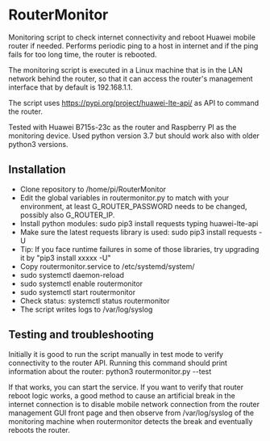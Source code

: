 # RouterMonitor
Monitoring script to check internet connectivity and reboot Huawei mobile router if needed.
Performs periodic ping to a host in internet and if the ping fails for too long time, the router is rebooted.

The monitoring script is executed in a Linux machine that is in the LAN network behind the router, so that it can access the router's management interface that by default is 192.168.1.1. 

The script uses https://pypi.org/project/huawei-lte-api/ as API to command the router.

Tested with Huawei B715s-23c as the router and Raspberry PI as the monitoring device.
Used python version 3.7 but should work also with older python3 versions.

## Installation
- Clone repository to /home/pi/RouterMonitor
- Edit the global variables in routermonitor.py to match with your environment, at least G_ROUTER_PASSWORD needs to be changed, possibly also G_ROUTER_IP.
- Install python modules: sudo pip3 install requests typing huawei-lte-api
- Make sure the latest requests library is used: sudo pip3 install requests -U
- Tip: If you face runtime failures in some of those libraries, try upgrading it by "pip3 install xxxxx -U"
- Copy routermonitor.service to /etc/systemd/system/
- sudo systemctl daemon-reload
- sudo systemctl enable routermonitor
- sudo systemctl start routermonitor
- Check status: systemctl status routermonitor
- The script writes logs to /var/log/syslog

## Testing and troubleshooting

Initially it is good to run the script manually in test mode to verify connectivity to the router API.
Running this command should print information about the router:
python3 routermonitor.py --test

If that works, you can start the service. If you want to verify that router reboot logic works, a good method to cause
an artificial break in the internet connection is to disable mobile network connection from
the router management GUI front page and then observe from /var/log/syslog of the monitoring machine when routermonitor
detects the break and eventually reboots the router.
